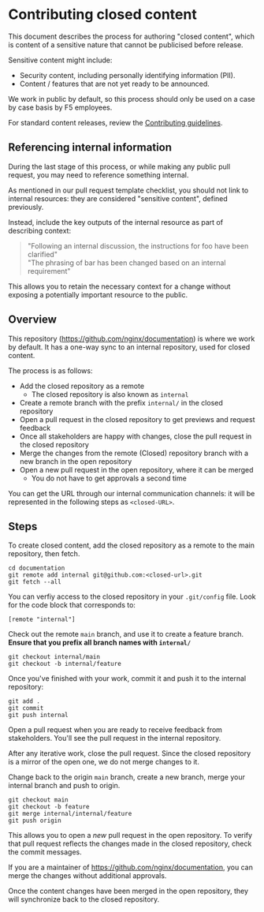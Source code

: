 # Contributing closed content

This document describes the process for authoring "closed content", which is content of a sensitive nature that cannot be publicised before release.

Sensitive content might include:

- Security content, including personally identifying information (PII).
- Content / features that are not yet ready to be announced.

We work in public by default, so this process should only be used on a case by case basis by F5 employees. 

For standard content releases, review the [Contributing guidelines](/CONTRIBUTING.md).

## Referencing internal information

During the last stage of this process, or while making any public pull request, you may need to reference something internal.

As mentioned in our pull request template checklist, you should not link to internal resources: they are considered "sensitive content", defined previously.

Instead, include the key outputs of the internal resource as part of describing context:

> "Following an internal discussion, the instructions for foo have been clarified"  
> "The phrasing of bar has been changed based on an internal requirement"

This allows you to retain the necessary context for a change without exposing a potentially important resource to the public.

## Overview

This repository (https://github.com/nginx/documentation) is where we work by default. It has a one-way sync to an internal repository, used for closed content.

The process is as follows:

- Add the closed repository as a remote
   - The closed repository is also known as `internal`
- Create a remote branch with the prefix `internal/` in the closed repository
- Open a pull request in the closed repository to get previews and request feedback
- Once all stakeholders are happy with changes, close the pull request in the closed repository
- Merge the changes from the remote (Closed) repository branch with a new branch in the open repository
- Open a new pull request in the open repository, where it can be merged
   - You do not have to get approvals a second time

You can get the URL through our internal communication channels: it will be represented in the following steps as `<closed-URL>`.

## Steps

To create closed content, add the closed repository as a remote to the main repository, then fetch.

```shell
cd documentation
git remote add internal git@github.com:<closed-url>.git
git fetch --all
```

You can verfiy access to the closed repository in your `.git/config` file. Look for the code block that corresponds to:

```
[remote "internal"]
```

Check out the remote `main` branch, and use it to create a feature branch. **Ensure that you prefix all branch names with `internal/`**

```shell
git checkout internal/main
git checkout -b internal/feature
```

Once you've finished with your work, commit it and push it to the internal repository:

```shell
git add .
git commit
git push internal
```

Open a pull request when you are ready to receive feedback from stakeholders. You'll see the pull request in the internal repository.

After any iterative work, close the pull request. Since the closed repository is a mirror of the open one, we do not merge changes to it.

Change back to the origin `main` branch, create a new branch, merge your internal branch and push to origin.

```shell
git checkout main
git checkout -b feature
git merge internal/internal/feature
git push origin
```

This allows you to open a _new_ pull request in the open repository. To verify that pull request reflects the changes made in the closed
repository, check the commit messages.

If you are a maintainer of https://github.com/nginx/documentation, you can merge the changes without additional approvals.

Once the content changes have been merged in the open repository, they will synchronize back to the closed repository.
